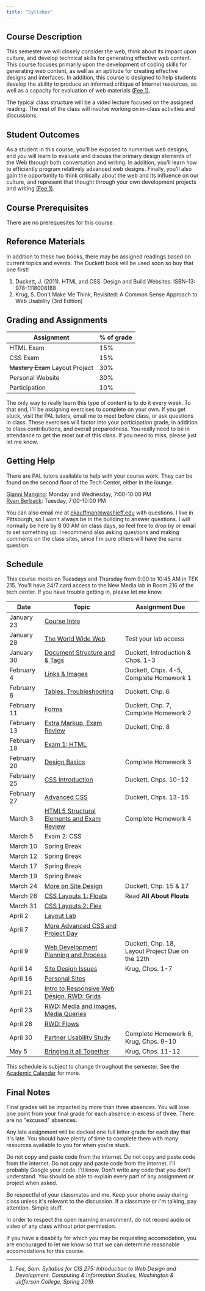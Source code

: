 ```yaml
---
title: "Syllabus"
---
```


## Course Description
This semester we will closely consider the web, think about its impact upon culture, and develop technical skills for generating effective web content. This course focuses primarily upon the development of coding skills for generating web content, as well as an aptitude for creating effective designs and interfaces. In addition, this course is designed to help students develop the ability to produce an informed critique of Internet resources, as well as a capacity for evaluation of web materials <a href="#feecite">(Fee 1)</a>.

The typical class structure will be a video lecture focused on the assigned reading. The rest of the class will involve working on in-class activities and discussions.

## Student Outcomes
As a student in this course, you’ll be exposed to numerous web designs, and you will learn to evaluate and discuss the primary design elements of the Web through both conversation and writing. In addition, you’ll learn how to efficiently program relatively advanced web designs. Finally, you’ll also gain the opportunity to think critically about the web and its influence on our culture, and represent that thought through your own development projects and writing <a href="#feecite">(Fee 1)</a>.

## Course Prerequisites
There are no prerequesites for this course.

## Reference Materials
In addition to these two books, there may be assigned readings based on current topics and events. The Duckett book will be used soon so buy that one first!

1. Duckett, J. (2011). HTML and CSS: Design and Build Websites. ISBN-13: 978-1118008188
1. Krug, S. Don't Make Me Think, Revisited: A Common Sense Approach to Web Usability (3rd Edition)

## Grading and Assignments
| Assignment | % of grade |
| ----- | ----- |
| HTML Exam | 15% |
| CSS Exam | 15% |
| <del>Mastery Exam</del> Layout Project | 30% |
| Personal Website | 30% | 
| Participation | 10% |

The only way to really learn this type of content is to do it every week. To that end, I'll be assigning exercises to complete on your own. If you get stuck, visit the PAL tutors, email me to meet before class, or ask questions in class. These exercises will factor into your participation grade, in addition to class contributions, and overall preparedness. You really need to be in attendance to get the most out of this class. If you need to miss, please just let me know.

## Getting Help
There are PAL tutors available to help with your course work. They can be found on the second floor of the Tech Center, either in the lounge.

<a href="mailto:manginogf@washjeff.edu">Gianni Mangino</a>: Monday and Wednesday, 7:00-10:00 PM <br/>
<a href="mailto:berbackrj@washjeff.edu">Ryan Berback</a>: Tuesday, 7:00-10:00 PM

You can also email me at <a href="mailto:ekauffman@washjeff.edu">ekauffman@washjeff.edu</a> with questions. I live in Pittsburgh, so I won't always be in the building to answer questions. I will normally be here by 8:00 AM on class days, so feel free to drop by or email to set something up. I recommend also asking questions and making comments on the class sites, since I'm sure others will have the same question.

## Schedule
This course meets on Tuesdays and Thursday from 9:00 to 10:45 AM in TEK 215. You'll have 24/7 card access to the New Media lab in Room 216 of the tech center. If you have trouble getting in, please let me know.

| Date | Topic | Assignment Due |
| ----------- | ------- | ---------------- |
| January 23  | [Course Intro](/teaching/cis-275/intro) | |
| January 28  | [The World Wide Web](/teaching/cis-275/the-web) | Test your lab access |
| January 30  | [Document Structure and &amp; Tags](/teaching/cis-275/document-structure-and-tags) | Duckett, Introduction &amp; Chps. 1-3 |
| February 4  | [Links &amp; Images](/teaching/cis-275/links-and-images) | Duckett, Chps. 4-5, Complete Homework 1 |
| February 6  | [Tables, Troubleshooting](/teaching/cis-275/troubleshooting-and-tables) | Duckett, Chp. 6 |
| February 11 | [Forms](/teaching/cis-275/forms) | Duckett, Chp. 7, Complete Homework 2 |
| February 13 | [Extra Markup, Exam Review](/teaching/cis-275/additional-markup-and-review) | Duckett, Chp. 8 |
| February 18 | [Exam 1: HTML](/teaching/cis-275/exam-1) | |
| February 20 | [Design Basics](/teaching/cis-275/design-basics) | Complete Homework 3 |
| February 25 | [CSS Introduction](/teaching/cis-275/css-intro) | Duckett, Chps. 10-12 |
| February 27 | [Advanced CSS](/teaching/cis-275/advanced-css) | Duckett, Chps. 13-15 |
| March 3     | [HTML5 Structural Elements and Exam Review](/teaching/cis-275/styling-html-content) | Complete Homework 4 |
| March 5     | Exam 2: CSS | |
| March 10    | Spring Break | |
| March 12    | Spring Break | |
| March 17    | Spring Break | |
| March 19    | Spring Break | |
| March 24    | [More on Site Design](/teaching/cis-275/site-design) | Duckett, Chp. 15 & 17 |
| March 26    | [CSS Layouts 1: Floats](/teaching/cis-275/float-layouts) | Read **All About Floats** |
| March 31    | [CSS Layouts 2: Flex](/teaching/cis-275/flex-layouts) | |
| April 2     | [Layout Lab](/teaching/cis-275/layout-lab) | |
| April 7     | [More Advanced CSS and Project Day](/teaching/cis-275/css-tricks) | |
| April 9     | [Web Development Planning and Process](/teaching/cis-275/web-dev-planning) | Duckett, Chp. 18, Layout Project Due on the 12th |
| April 14    | [Site Design Issues](/teaching/cis-275/site-design-issues) | Krug, Chps. 1-7 |
| April 16    | [Personal Sites](/teaching/cis-275/personal-sites) | |
| April 21    | [Intro to Responsive Web Design, RWD: Grids](/teaching/cis-275/rwd-intro) | |
| April 23    | [RWD: Media and Images, Media Queries](/teaching/cis-275/responsive-web-design-2) | |
| April 28    | [RWD: Flows](/teaching/cis-275/responsive-layouts) | |
| April 30    | [Partner Usability Study](/teaching/cis-275/usability-study) |  Complete Homework 6, Krug, Chps. 9-10 |
| May 5       | [Bringing it all Together](/teaching/cis-275/bringing-it-all-together) | Krug, Chps. 11-12 |

This schedule is subject to change throughout the semester. See the <a target="_blank" href="https://www.washjeff.edu/academics/our-support/college-calendar/">Academic Calendar</a> for more.

## Final Notes
Final grades will be impacted by more than three absences. You will lose one point from your final grade for each absence in excess of three. There are no "excused" absences.

Any late assignment will be docked one full letter grade for each day that it's late. You should have plenty of time to complete them with many resources available to you for when you're stuck.

Do not copy and paste code from the internet. Do not copy and paste code from the internet. Do not copy and paste code from the internet. I'll probably Google your code. I'll know. Don't write any code that you don't understand. You should be able to explain every part of any assignment or project when asked.

Be respectful of your classmates and me. Keep your phone away during class unless it's relevant to the discussion. If a classmate or I'm talking, pay attention. Simple stuff.

In order to respect the open learning environment, do not record audio or video of any class without prior permission.

If you have a disability for which you may be requesting accomodation, you are encouraged to let me know so that we can determine reasonable accomodations for this course.

-------------
1. <p id="feecite" style="font-style:italic">Fee, Sam. Syllabus for CIS 275: Introduction to Web Design and Development. Computing & Information Studies, Washington & Jefferson College, Spring 2019.</p>
